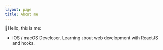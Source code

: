 ```yaml
---
layout: page
title: About me
---
```


👋Hello, this is me:

- iOS / macOS Developer. Learning about web development with ReactJS and hooks.

